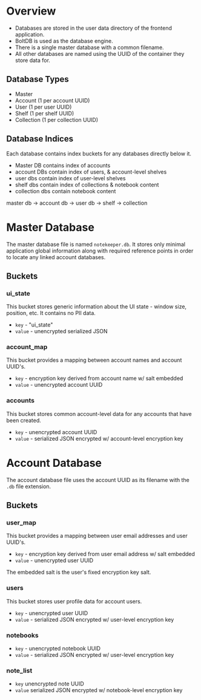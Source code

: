 # Overview

* Databases are stored in the user data directory of the frontend application.
* BoltDB is used as the database engine.
* There is a single master database with a common filename.
* All other databases are named using the UUID of the container they store data for.


## Database Types

* Master
* Account (1 per account UUID)
* User (1 per user UUID)
* Shelf (1 per shelf UUID)
* Collection (1 per collection UUID)


## Database Indices

Each database contains index buckets for any databases directly below it.


* Master DB contains index of accounts
* account DBs contain index of users, & account-level shelves
* user dbs contain index of user-level shelves
* shelf dbs contain index of collections & notebook content
* collection dbs contain notebook content


master db -> account db -> user db -> shelf -> collection


# Master Database

The master database file is named `notekeeper.db`.  It stores only minimal
application global information along with required reference points in order
to locate any linked account databases.


## Buckets

### ui_state

This bucket stores generic information about the UI state - window size,
position, etc.  It contains no PII data.

* `key` - "ui_state"
* `value` - unencrypted serialized JSON

### account_map

This bucket provides a mapping between account names and account UUID's.

* `key` - encryption key derived from account name w/ salt embedded
* `value` - unencrypted account UUID


### accounts

This bucket stores common account-level data for any accounts that have
been created.

* `key` - unencrypted account UUID
* `value` - serialized JSON encrypted w/ account-level encryption key


# Account Database

The account database file uses the account UUID as its filename with the
`.db` file extension.


## Buckets

### user_map

This bucket provides a mapping between user email addresses and user UUID's.

* `key` - encryption key derived from user email address w/ salt embedded
* `value` - unencrypted user UUID

The embedded salt is the user's fixed encryption key salt.


### users

This bucket stores user profile data for account users.

* `key` - unencrypted user UUID
* `value` - serialized JSON encrypted w/ user-level encryption key


### notebooks

* `key` - unencrypted notebook UUID
* `value` - serialized JSON encrypted w/ user-level encryption key


### note_list

* `key` unencrypted note UUID
* `value` serialized JSON encrypted w/ notebook-level encryption key
